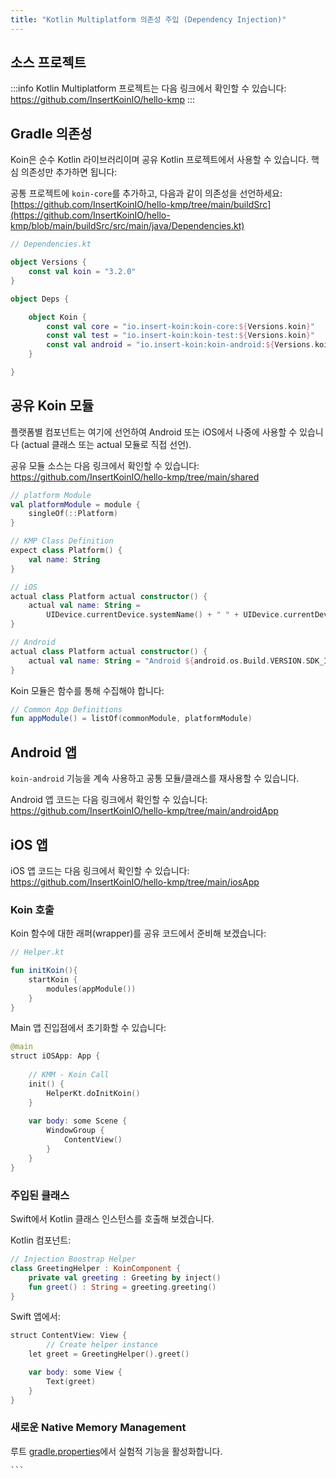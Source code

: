 ```yaml
---
title: "Kotlin Multiplatform 의존성 주입 (Dependency Injection)"
---
```

## 소스 프로젝트

:::info
 Kotlin Multiplatform 프로젝트는 다음 링크에서 확인할 수 있습니다: https://github.com/InsertKoinIO/hello-kmp
:::

## Gradle 의존성

Koin은 순수 Kotlin 라이브러리이며 공유 Kotlin 프로젝트에서 사용할 수 있습니다. 핵심 의존성만 추가하면 됩니다:

공통 프로젝트에 `koin-core`를 추가하고, 다음과 같이 의존성을 선언하세요: [https://github.com/InsertKoinIO/hello-kmp/tree/main/buildSrc](https://github.com/InsertKoinIO/hello-kmp/blob/main/buildSrc/src/main/java/Dependencies.kt)

```kotlin
// Dependencies.kt

object Versions {
    const val koin = "3.2.0"
}

object Deps {

    object Koin {
        const val core = "io.insert-koin:koin-core:${Versions.koin}"
        const val test = "io.insert-koin:koin-test:${Versions.koin}"
        const val android = "io.insert-koin:koin-android:${Versions.koin}"
    }

}
```

## 공유 Koin 모듈

플랫폼별 컴포넌트는 여기에 선언하여 Android 또는 iOS에서 나중에 사용할 수 있습니다 (actual 클래스 또는 actual 모듈로 직접 선언).

공유 모듈 소스는 다음 링크에서 확인할 수 있습니다: https://github.com/InsertKoinIO/hello-kmp/tree/main/shared

```kotlin
// platform Module
val platformModule = module {
    singleOf(::Platform)
}

// KMP Class Definition
expect class Platform() {
    val name: String
}

// iOS
actual class Platform actual constructor() {
    actual val name: String =
        UIDevice.currentDevice.systemName() + " " + UIDevice.currentDevice.systemVersion
}

// Android
actual class Platform actual constructor() {
    actual val name: String = "Android ${android.os.Build.VERSION.SDK_INT}"
}
```

Koin 모듈은 함수를 통해 수집해야 합니다:

```kotlin
// Common App Definitions
fun appModule() = listOf(commonModule, platformModule)
```

## Android 앱

`koin-android` 기능을 계속 사용하고 공통 모듈/클래스를 재사용할 수 있습니다.

Android 앱 코드는 다음 링크에서 확인할 수 있습니다: https://github.com/InsertKoinIO/hello-kmp/tree/main/androidApp

## iOS 앱

iOS 앱 코드는 다음 링크에서 확인할 수 있습니다: https://github.com/InsertKoinIO/hello-kmp/tree/main/iosApp

### Koin 호출

Koin 함수에 대한 래퍼(wrapper)를 공유 코드에서 준비해 보겠습니다:

```kotlin
// Helper.kt

fun initKoin(){
    startKoin {
        modules(appModule())
    }
}
```

Main 앱 진입점에서 초기화할 수 있습니다:

```kotlin
@main
struct iOSApp: App {
    
    // KMM - Koin Call
    init() {
        HelperKt.doInitKoin()
    }
    
    var body: some Scene {
        WindowGroup {
            ContentView()
        }
    }
}
```

### 주입된 클래스

Swift에서 Kotlin 클래스 인스턴스를 호출해 보겠습니다.

Kotlin 컴포넌트:

```kotlin
// Injection Boostrap Helper
class GreetingHelper : KoinComponent {
    private val greeting : Greeting by inject()
    fun greet() : String = greeting.greeting()
}
```

Swift 앱에서:

```kotlin
struct ContentView: View {
        // Create helper instance
    let greet = GreetingHelper().greet()

    var body: some View {
        Text(greet)
    }
}
```

### 새로운 Native Memory Management

루트 [gradle.properties](https://kotlinlang.org/docs/native-memory-manager.html)에서 실험적 기능을 활성화합니다.

    ```